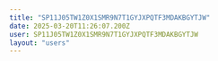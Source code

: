 ```yaml
---
title: "SP11J05TW1Z0X1SMR9N7T1GYJXPQTF3MDAKBGYTJW"
date: 2025-03-20T11:26:07.200Z
user: SP11J05TW1Z0X1SMR9N7T1GYJXPQTF3MDAKBGYTJW
layout: "users"
---
```

    